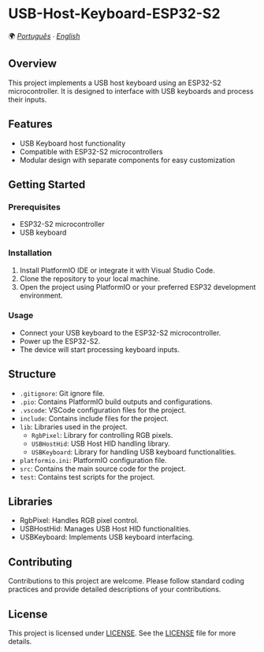 # USB-Host-Keyboard-ESP32-S2

🌍 *[Português](README.md) ∙ [English](README_en.md)*

## Overview
This project implements a USB host keyboard using an ESP32-S2 microcontroller. It is designed to interface with USB keyboards and process their inputs.

## Features
- USB Keyboard host functionality
- Compatible with ESP32-S2 microcontrollers
- Modular design with separate components for easy customization

## Getting Started

### Prerequisites
- ESP32-S2 microcontroller
- USB keyboard

### Installation
1. Install PlatformIO IDE or integrate it with Visual Studio Code.
2. Clone the repository to your local machine.
3. Open the project using PlatformIO or your preferred ESP32 development environment.

### Usage
- Connect your USB keyboard to the ESP32-S2 microcontroller.
- Power up the ESP32-S2.
- The device will start processing keyboard inputs.

## Structure
- `.gitignore`: Git ignore file.
- `.pio`: Contains PlatformIO build outputs and configurations.
- `.vscode`: VSCode configuration files for the project.
- `include`: Contains include files for the project.
- `lib`: Libraries used in the project.
  - `RgbPixel`: Library for controlling RGB pixels.
  - `USBHostHid`: USB Host HID handling library.
  - `USBKeyboard`: Library for handling USB keyboard functionalities.
- `platformio.ini`: PlatformIO configuration file.
- `src`: Contains the main source code for the project.
- `test`: Contains test scripts for the project.

## Libraries
- RgbPixel: Handles RGB pixel control.
- USBHostHid: Manages USB Host HID functionalities.
- USBKeyboard: Implements USB keyboard interfacing.

## Contributing
Contributions to this project are welcome. Please follow standard coding practices and provide detailed descriptions of your contributions.

## License
This project is licensed under [LICENSE](LICENSE). See the [LICENSE](LICENSE) file for more details.

